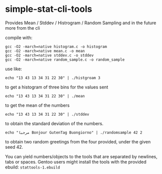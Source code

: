 # simple-stat-cli-tools
Provides Mean / Stddev / Histrogram / Random Sampling and in the future more from the cli

compile with:
```
gcc -O2 -march=native histogram.c -o histogram
gcc -O2 -march=native mean.c -o mean
gcc -O2 -march=native stddev.c -o stddev
gcc -O2 -march=native random_sample.c -o random_sample
```
use like:
```
echo "13 43 13 34 31 22 30" | ./histgroam 3
```
to get a histogram of three bins for the values sent
```
echo "13 43 13 34 31 22 30" | ./mean
```
to get the mean of the numbers
```
echo "13 43 13 34 31 22 30" | ./stddev
```
to obtain the standard deviation of the numbers.
```
echo "مرحبا Bonjour GutenTag Buongiorno" | ./randomsample 42 2
```
to obtain two random greetings from the four provided, 
under the given seed 42.

You can yield numbers/objects to the tools that are separated by newlines,
tabs or spaces. 
Gentoo users might install the tools with the provided ebuild: 
`stattools-1.ebuild`

